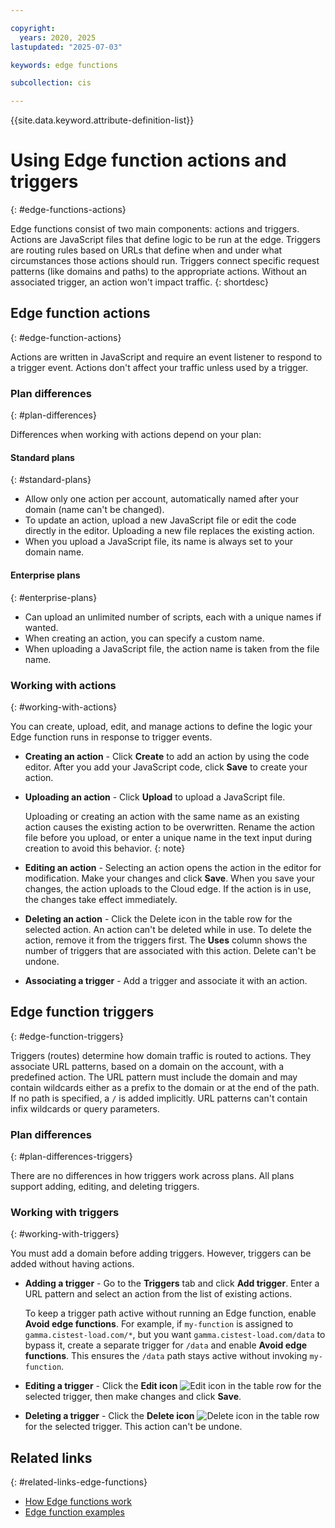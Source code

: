 ```yaml
---

copyright:
  years: 2020, 2025
lastupdated: "2025-07-03"

keywords: edge functions

subcollection: cis

---
```


{{site.data.keyword.attribute-definition-list}}

# Using Edge function actions and triggers
{: #edge-functions-actions}

Edge functions consist of two main components: actions and triggers. Actions are JavaScript files that define logic to be run at the edge. Triggers are routing rules based on URLs that define when and under what circumstances those actions should run. Triggers connect specific request patterns (like domains and paths) to the appropriate actions. Without an associated trigger, an action won't impact traffic.
{: shortdesc}

## Edge function actions
{: #edge-function-actions}

Actions are written in JavaScript and require an event listener to respond to a trigger event. Actions don't affect your traffic unless used by a trigger.

### Plan differences
{: #plan-differences}

Differences when working with actions depend on your plan:

#### Standard plans
{: #standard-plans}

   * Allow only one action per account, automatically named after your domain (name can't be changed). 
   * To update an action, upload a new JavaScript file or edit the code directly in the editor. Uploading a new file replaces the existing action.
   * When you upload a JavaScript file, its name is always set to your domain name.

#### Enterprise plans
{: #enterprise-plans}

   * Can upload an unlimited number of scripts, each with a unique names if wanted.
   * When creating an action, you can specify a custom name.
   * When uploading a JavaScript file, the action name is taken from the file name.

### Working with actions
{: #working-with-actions}

You can create, upload, edit, and manage actions to define the logic your Edge function runs in response to trigger events.

* **Creating an action** - Click **Create** to add an action by using the code editor. After you add your JavaScript code, click **Save** to create your action. 

* **Uploading an action** - Click **Upload** to upload a JavaScript file. 

    Uploading or creating an action with the same name as an existing action causes the existing action to be overwritten. Rename the action file before you upload, or enter a unique name in the text input during creation to avoid this behavior.
    {: note}

* **Editing an action** - Selecting an action opens the action in the editor for modification. Make your changes and click **Save**. When you save your changes, the action uploads to the Cloud edge. If the action is in use, the changes take effect immediately.

* **Deleting an action** - Click the Delete icon in the table row for the selected action. An action can't be deleted while in use. To delete the action, remove it from the triggers first. The **Uses** column shows the number of triggers that are associated with this action. Delete can't be undone.

* **Associating a trigger** - Add a trigger and associate it with an action.

## Edge function triggers
{: #edge-function-triggers}

Triggers (routes) determine how domain traffic is routed to actions. They associate URL patterns, based on a domain on the account, with a predefined action. The URL pattern must include the domain and may contain wildcards either as a prefix to the domain or at the end of the path. If no path is specified, a `/` is added implicitly. URL patterns can't contain infix wildcards or query parameters.

### Plan differences
{: #plan-differences-triggers}

There are no differences in how triggers work across plans. All plans support adding, editing, and deleting triggers.

### Working with triggers
{: #working-with-triggers}

You must add a domain before adding triggers. However, triggers can be added without having actions.

* **Adding a trigger** - Go to the **Triggers** tab and click **Add trigger**. Enter a URL pattern and select an action from the list of existing actions.

   To keep a trigger path active without running an Edge function, enable **Avoid edge functions**. For example, if `my-function` is assigned to `gamma.cistest-load.com/*`, but you want `gamma.cistest-load.com/data` to bypass it, create a separate trigger for `/data` and enable **Avoid edge functions**. This ensures the `/data` path stays active without invoking `my-function`.

* **Editing a trigger** - Click the **Edit icon** ![Edit icon](../icons/edit-tagging.svg "Edit") in the table row for the selected trigger, then make changes and click **Save**.

* **Deleting a trigger** - Click the **Delete icon** ![Delete icon](../icons/delete.svg "Delete") in the table row for the selected trigger. This action can't be undone.

## Related links
{: #related-links-edge-functions}

* [How Edge functions work](/docs/cis?topic=cis-working-with-edge-functions)
* [Edge function examples](/docs/cis?group=edge-function-examples)
